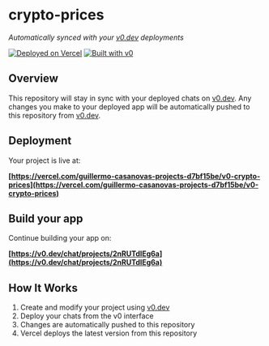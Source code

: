 # crypto-prices

*Automatically synced with your [v0.dev](https://v0.dev) deployments*

[![Deployed on Vercel](https://img.shields.io/badge/Deployed%20on-Vercel-black?style=for-the-badge&logo=vercel)](https://vercel.com/guillermo-casanovas-projects-d7bf15be/v0-crypto-prices)
[![Built with v0](https://img.shields.io/badge/Built%20with-v0.dev-black?style=for-the-badge)](https://v0.dev/chat/projects/2nRUTdIEg6a)

## Overview

This repository will stay in sync with your deployed chats on [v0.dev](https://v0.dev).
Any changes you make to your deployed app will be automatically pushed to this repository from [v0.dev](https://v0.dev).

## Deployment

Your project is live at:

**[https://vercel.com/guillermo-casanovas-projects-d7bf15be/v0-crypto-prices](https://vercel.com/guillermo-casanovas-projects-d7bf15be/v0-crypto-prices)**

## Build your app

Continue building your app on:

**[https://v0.dev/chat/projects/2nRUTdIEg6a](https://v0.dev/chat/projects/2nRUTdIEg6a)**

## How It Works

1. Create and modify your project using [v0.dev](https://v0.dev)
2. Deploy your chats from the v0 interface
3. Changes are automatically pushed to this repository
4. Vercel deploys the latest version from this repository